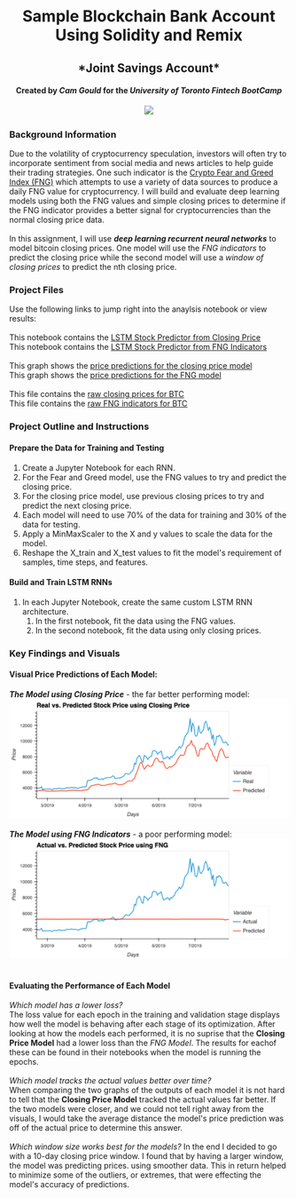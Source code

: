 <h1 align="center">Sample Blockchain Bank Account Using Solidity and Remix</h1>
<h2 align="center"> *Joint Savings Account*</h2>
<h4 align="center"> Created by <em>Cam Gould</em> for the <em>University of Toronto Fintech BootCamp</em> </h4>

<p align="center">
  <img
    src="https://blog.cakedefi.com/content/images/2021/07/istockphoto-1226293128-612x612.jpeg"
  >
</p>

### Background Information
Due to the volatility of cryptocurrency speculation, investors will often try to incorporate sentiment from social media and news articles to help guide their trading strategies. One such indicator is the [Crypto Fear and Greed Index (FNG)](https://zipmex.com/learn/crypto-fear-and-greed-index-explained/) which attempts to use a variety of data sources to produce a daily FNG value for cryptocurrency. I will build and evaluate deep learning models using both the FNG values and simple closing prices to determine if the FNG indicator provides a better signal for cryptocurrencies than the normal closing price data.
<br>
<br>
In this assignment, I will use ***deep learning recurrent neural networks*** to model bitcoin closing prices. One model will use the *FNG indicators* to predict the closing price while the second model will use a *window of closing prices* to predict the nth closing price.
<br>
### Project Files
Use the following links to jump right into the anaylsis notebook or view results:
<br>
<br>
This notebook contains the [LSTM Stock Predictor from Closing Price](https://github.com/CamGould/Deep_Learning_using_LSTM/blob/main/Coding%20Notebooks/%5B1%5DLSTM_Stock_Predictor_Closing.ipynb)
<br>
This notebook contains the [LSTM Stock Predictor from FNG Indicators](https://github.com/CamGould/Deep_Learning_using_LSTM/blob/main/Coding%20Notebooks/%5B2%5DLSTM_Stock_Predictor_FNG.ipynb)
<br>
<br>
This graph shows the [price predictions for the closing price model](https://github.com/CamGould/Deep_Learning_using_LSTM/blob/main/Supplemental/Closing_graph.png)
<br>
This graph shows the [price predictions for the FNG model](https://github.com/CamGould/Deep_Learning_using_LSTM/blob/main/Supplemental/FNG_graph.png)
<br>
<br>
This file contains the [raw closing prices for BTC](https://github.com/CamGould/Deep_Learning_using_LSTM/blob/main/Supplemental/btc_historic.csv)
<br>
This file contains the [raw FNG indicators for BTC](https://github.com/CamGould/Deep_Learning_using_LSTM/blob/main/Supplemental/btc_sentiment.csv)

### Project Outline and Instructions
#### Prepare the Data for Training and Testing
1. Create a Jupyter Notebook for each RNN.
2. For the Fear and Greed model, use the FNG values to try and predict the closing price.
3. For the closing price model, use previous closing prices to try and predict the next closing price. 
4. Each model will need to use 70% of the data for training and 30% of the data for testing.
5. Apply a MinMaxScaler to the X and y values to scale the data for the model.
6. Reshape the X_train and X_test values to fit the model's requirement of samples, time steps, and features.

#### Build and Train LSTM RNNs
1. In each Jupyter Notebook, create the same custom LSTM RNN architecture. 
    1. In the first notebook, fit the data using the FNG values. 
    2. In the second notebook, fit the data using only closing prices.

###  Key Findings and Visuals 
#### Visual Price Predictions of Each Model:
***The Model using Closing Price*** - the far better performing model:
<br>
![](https://github.com/CamGould/Deep_Learning_using_LSTM/blob/main/Supplemental/Closing_graph.png?raw=true)
<br>
<br>
***The Model using FNG Indicators*** - a poor performing model:
<br>
![](https://github.com/CamGould/Deep_Learning_using_LSTM/blob/main/Supplemental/FNG_graph.png?raw=true)
<br>
<br>

#### Evaluating the Performance of Each Model

*Which model has a lower loss?*
<br> 
The loss value for each epoch in the training and validation stage displays how well the model is behaving after each stage of its optimization. After looking at how the models each performed, it is no suprise that the **Closing Price Model** had a lower loss than the *FNG Model*. The results for eachof these can be found in their notebooks when the model is running the epochs.
<br>
<br>
*Which model tracks the actual values better over time?*
<br>
When comparing the two graphs of the outputs of each model it is not hard to tell that the **Closing Price Model** tracked the actual values far better. If the two models were closer, and we could not tell right away from the visuals, I would take the average distance the model's price prediction was off of the actual price to determine this answer.
<br>
<br>
*Which window size works best for the models?*
In the end I decided to go with a 10-day closing price window. I found that by having a larger window, the model was predicting prices. using smoother data. This in return helped to minimize some of the outliers, or extremes, that were effecting the model's accuracy of predictions.
